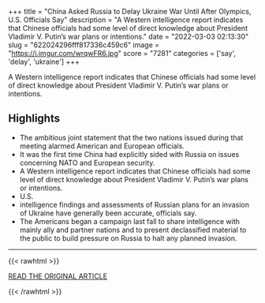 +++
title = "China Asked Russia to Delay Ukraine War Until After Olympics, U.S. Officials Say"
description = "A Western intelligence report indicates that Chinese officials had some level of direct knowledge about President Vladimir V. Putin’s war plans or intentions."
date = "2022-03-03 02:13:30"
slug = "622024296fff817336c459c6"
image = "https://i.imgur.com/wrqwFR6.jpg"
score = "7281"
categories = ['say', 'delay', 'ukraine']
+++

A Western intelligence report indicates that Chinese officials had some level of direct knowledge about President Vladimir V. Putin’s war plans or intentions.

## Highlights

- The ambitious joint statement that the two nations issued during that meeting alarmed American and European officials.
- It was the first time China had explicitly sided with Russia on issues concerning NATO and European security.
- A Western intelligence report indicates that Chinese officials had some level of direct knowledge about President Vladimir V. Putin’s war plans or intentions.
- U.S.
- intelligence findings and assessments of Russian plans for an invasion of Ukraine have generally been accurate, officials say.
- The Americans began a campaign last fall to share intelligence with mainly ally and partner nations and to present declassified material to the public to build pressure on Russia to halt any planned invasion.

---

{{< rawhtml >}}
  <p class="article-category">
    <a target="_blank" href="https://www.nytimes.com/2022/03/02/us/politics/russia-ukraine-china.html">READ THE ORIGINAL ARTICLE</a>
  </p>
{{< /rawhtml >}}
